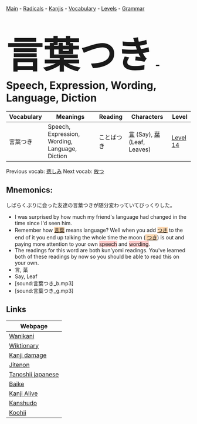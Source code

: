 <style> bigfont {font-size: 100px}</style>
[Main](../README.md) -
[Radicals](../radicals.md) -
[Kanjis](../kanjis.md) -
[Vocabulary](../vocabulary.md) -
[Levels](../levels.md) -
[Grammar](../grammar.md)
# <bigfont> 言葉つき</bigfont> - Speech, Expression, Wording, Language, Diction 

| Vocabulary | Meanings | Reading | Characters | Level |
| --- | --- | --- | --- | --- |
| 言葉つき | Speech, Expression, Wording, Language, Diction | ことばつき |  [言](../kanjis/言.md) (Say), [葉](../kanjis/葉.md) (Leaf, Leaves) | [Level 14](../levels/wk_level14.md) |

Previous vocab: [悲しみ](悲しみ.md) Next vocab: [放つ](放つ.md) 

## Mnemonics:
しばらくぶりに会った友達の言葉つきが随分変わっていてびっくりした。
* I was surprised by how much my friend's language had changed in the time since I'd seen him.
* Remember how <span style="background-color:#fed8b1"> [言葉](https://jisho.org/search/言葉)</span> means language? Well when you add <span style="background-color:#fed8b1"> [つき](https://jisho.org/search/つき)</span> to the end of it you end up talking the whole time the moon (<span style="background-color:#fed8b1"> [つき](https://jisho.org/search/つき)</span>) is out and paying more attention to your own <span style="background-color:#ffcccb"> speech</span> and <span style="background-color:#ffcccb"> wording</span>.
* The readings for this word are both kun'yomi readings. You've learned both of these readings by now so you should be able to read this on your own.
* 言, 葉
* Say, Leaf
* [sound:言葉つき_b.mp3]
* [sound:言葉つき_g.mp3]


## Links 

| Webpage |
| --- |
| [Wanikani          ](https://www.wanikani.com/kanji/言葉つき) |
| [Wiktionary        ](https://en.wiktionary.org/wiki/言葉つき) |
| [Kanji damage      ](http://www.kanjidamage.com/kanji/search?utf8=✓&q=言葉つき) |
| [Jitenon           ](https://jitenon.com/kanji/言葉つき) |
| [Tanoshii japanese ](https://www.tanoshiijapanese.com/dictionary/kanji.cfm?k=言葉つき) |
| [Baike             ](https://baike.baidu.com/item/言葉つき) |
| [Kanji Alive       ](https://app.kanjialive.com/言葉つき) |
| [Kanshudo          ](https://www.kanshudo.com/searchmn?q=言葉つき) |
| [Koohii            ](https://kanji.koohii.com/study/kanji/言葉つき) |
